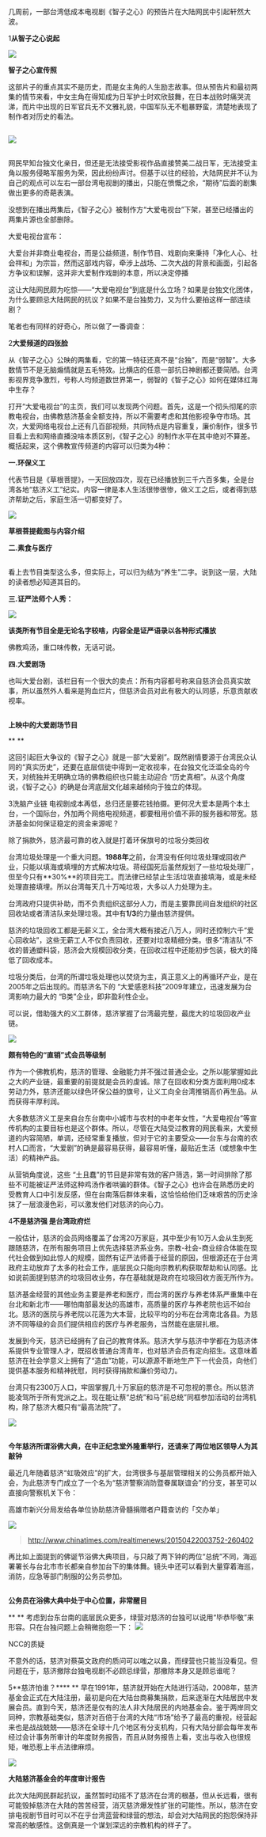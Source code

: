 几周前，一部台湾低成本电视剧《智子之心》的预告片在大陆网民中引起轩然大波。

1**从智子之心说起**

![](http://public.iwangpo.com/FuzpL4_XXQGGpnRsVQUJ7NoNb3To.jpg?imageView2/2/w/600)

**智子之心宣传照**

这部片子的重点其实不是历史，而是女主角的人生励志故事。但从预告片和最初两集的情节来看，中女主角在得知成为日军护士时欢欣鼓舞，在日本战败时痛哭流涕，而片中出现的日军官兵无不文雅礼貌，中国军队无不粗暴野蛮，清楚地表现了制作者对历史的看法。

![](data:image/gif;base64,iVBORw0KGgoAAAANSUhEUgAAAAEAAAABCAYAAAAfFcSJAAAADUlEQVQImWNgYGBgAAAABQABh6FO1AAAAABJRU5ErkJggg==)

![](http://public.iwangpo.com/Ft28-Hwm9keHxpqnkrDAknvnkyUb.jpg?imageView2/2/w/600)

![](data:image/gif;base64,iVBORw0KGgoAAAANSUhEUgAAAAEAAAABCAYAAAAfFcSJAAAADUlEQVQImWNgYGBgAAAABQABh6FO1AAAAABJRU5ErkJggg==)

网民早知台独文化亲日，但还是无法接受影视作品直接赞美二战日军，无法接受主角以服务侵略军服务为荣，因此纷纷声讨。但基于以往的经验，大陆网民并不认为自己的观点可以左右一部台湾电视剧的播出，只能在愤慨之余，“期待”后面的剧集做出更多的奇葩表演。

没想到在播出两集后，《智子之心》被制作方“大爱电视台”下架，甚至已经播出的两集片源也全部删除。

大爱电视台宣布：

大爱台并非商业电视台，而是公益频道，制作节目、戏剧向来秉持「净化人心、社会祥和」为宗旨，然而这部戏内容，牵涉上战场、二次大战的背景和画面，引起各方争议和误解，这并非大爱制作戏剧的本意，所以决定停播

这让大陆网民颇为吃惊——“大爱电视台”到底是什么立场？如果是台独文化团体，为什么要顾忌大陆网民的抗议？如果不是台独势力，又为什么要拍这样一部连续剧？

笔者也有同样的好奇心，所以做了一番调查：

2**大爱频道的四张脸**

从《智子之心》公映的两集看，它的第一特征还真不是“台独”，而是“弱智”。大多数情节不是无脑煽情就是五毛特效。比横店的任意一部抗日神剧都还要简陋。台湾影视界竞争激烈，号称人均频道数世界第一，弱智的《智子之心》如何在媒体红海中生存？

打开“大爱电视台”的主页，我们可以发现两个问题。首先，这是一个彻头彻尾的宗教电视台，由佛教慈济基金全额支持，所以不需要考虑和其他影视争夺市场。其次，大爱网络电视台上还有几百部视频，共同特点是内容重复，廉价制作，很多节目看上去和网络直播没啥本质区别，《智子之心》的制作水平在其中绝对不算差。概括起来，这个佛教宣传频道的内容可以归类为4种：

**一.环保义工**

代表节目是《草根菩提》，一天回放四次，现在已经播放到三千六百多集，全是台湾各地“慈济义工”纪实。内容一律是本人生活很惨很惨，做义工之后，或者得到慈济帮助之后，家庭生活一切都变好了。

**![](http://public.iwangpo.com/Fs8oA-h7lr6EtfTlZdflrs5qal3n.jpg?imageView2/2/w/600)**

**草根菩提截图与内容介绍**

**二.素食与医疗**

![](data:image/gif;base64,iVBORw0KGgoAAAANSUhEUgAAAAEAAAABCAYAAAAfFcSJAAAADUlEQVQImWNgYGBgAAAABQABh6FO1AAAAABJRU5ErkJggg==)

看上去节目类型这么多，但实际上，可以归为结为“养生”二字。说到这一层，大陆的读者想必知道其目的。

**三.证严法师个人秀：**

![](http://public.iwangpo.com/FlhtzIb9XGqx6MkP9kFn9GdixsvB.jpg?imageView2/2/w/600)

**该类所有节目全是无论名字较啥，内容全是证严语录以各种形式播放**

佛教鸡汤，重口味传教，无话可说。

**四.大爱剧场**

也叫大爱台剧，该栏目有一个很大的卖点：所有内容都号称来自慈济会员真实故事，所以虽然外人看来是狗血烂片，但慈济会员对此有极大的认同感，乐意贡献收视率。

**![](data:image/gif;base64,iVBORw0KGgoAAAANSUhEUgAAAAEAAAABCAYAAAAfFcSJAAAADUlEQVQImWNgYGBgAAAABQABh6FO1AAAAABJRU5ErkJggg==)**

**上映中的大爱剧场节目**

**
**

这回引起巨大争议的《智子之心》就是一部“大爱剧”。既然剧情要源于台湾民众认同的“真实历史”，还要在底层信徒中得到一定收视率，在台独文化泛滥全岛的今天，对统独并无明确立场的佛教组织也只能主动迎合 “历史真相”。从这个角度说，《智子之心》的确是台湾底层文化越来越倾向于独立的体现。

3洗脑产业链
电视剧成本再低，总归还是要花钱拍摄。更何况大爱本是两个本土台，一个国际台，外加两个网络电视频道，都要租用价值不菲的服务器和带宽。慈济基金如何保证稳定的资金来源呢？

除了捐款外，慈济最可靠的收入就是打着环保旗号的垃圾分类回收

台湾垃圾处理是一个重大问题。**1988年**之前，台湾没有任何垃圾处理或回收产业，只能以填海或填埋的方式解决垃圾。蒋经国死后虽然规划了一些垃圾处理厂，但至今只有**30%**的项目完工。而法律已经禁止生活垃圾直接填海，或是未经处理直接填埋。所以台湾每天几十万吨垃圾，大多以人力处理为主。

台湾政府只提供补助，而不负责组织这部分人力，而是主要靠民间自发组织的社区回收站或者清洁队来处理垃圾。其中有**1/3**的力量由慈济提供。

慈济的垃圾回收工都是无薪义工，全台湾大概有接近八万人，同时还控制六千“爱心回收站”，这些无薪工人不仅负责回收，还要对垃圾精细分类。很多“清洁队”不收的普通塑料袋，慈济会大规模回收分类，在回收过程中还能初步包装，极大的降低了回收成本。

垃圾分类后，台湾的所谓垃圾处理也以焚烧为主，真正意义上的再循环产业，是在2005年之后出现的。而慈济名下的 “大爱感恩科技”2009年建立，迅速发展为台湾影响力最大的 “B类”企业，即非盈利性企业。

可以说，借助强大的义工群体，慈济掌握了台湾最完整，最庞大的垃圾回收产业链。

 

**![](http://public.iwangpo.com/FgL4h_dVV5SyudODOjIJ_wCBzeJl.jpg?imageView2/2/w/600)**

**颇有特色的“直销”式会员等级制**

作为一个佛教机构，慈济的管理、金融能力并不强过普通企业。之所以能掌握如此之大的产业链，最重要的前提就是会员的虔诚。除了在回收和分类方面利用0成本劳动力外，慈济还能以绿色环保公益的旗号，让义工向全台湾推销高价再生品。从而获得丰厚利润。

大多数慈济义工是来自台东台南中小城市与农村的中老年女性，“大爱电视台”等宣传机构的主要目标也是这个群体。所以，尽管在大陆受过教育的网民看来，大爱频道的内容简陋，单调，还经常重复播放，但对于它的主要受众——台东与台南的农村人口而言，“大爱剧”的确是最容易获得，最容易听懂，最贴近生活（或想象中生活）的精神产品。

从营销角度说，这些 “土且蠢”的节目是非常有效的客户筛选，第一时间排除了那些不可能被证严法师这种鸡汤作者哄骗的群体。《智子之心》也许会在熟悉历史的受教育人口中引发反感，但在台南落后群体来看，这恰恰给他们乏味艰苦的历史涂抹了一层浪漫色彩，可以激发他们对慈济的向心力。

4**不是慈济强 是台湾政府烂**

一般估计，慈济的会员网络覆盖了台湾20万家庭，其中至少有10万人会从生到死跟随慈济，在所有服务项目上优先选择慈济系业务。宗教-社会-商业综合体能在现代社会做到如此惊人的规模，固然有证严法师善于经营的原因，但根源还在于台湾政府主动放弃了太多的社会工作，底层民众只能向宗教机构获取帮助和认同感。比如说前面提到慈济的垃圾回收业务，存在基础就是政府在垃圾回收方面无所作为。

慈济基金经营的其他业务主要是养老和医疗，而台湾的医疗与养老体系严重集中在台北和新北市——哪怕南部最发达的高雄市，高质量的医疗与养老院也远不如台北。慈济的医院与养老院以花莲为大本营，比较平均的分布在台湾南北各县。为慈济不同等级的会员们提供相应的医疗与养老服务，当然能在底层扎根。

发展到今天，慈济已经拥有了自己的教育体系。慈济大学与慈济中学都在为慈济体系提供专业管理人才，既招收普通台湾青年，也对慈济会员有定向招生。这意味着慈济在社会学意义上拥有了“造血”功能，可以源源不断地生产下一代会员，向他们提供基本服务和精神抚慰，同时获得捐款和廉价劳动力。

台湾只有2300万人口，牢固掌握几十万家庭的慈济是不可忽视的票仓。所以慈济能凌驾所于所有党派之上。现在能让蔡“总统”和马“前总统”同框参加活动的台湾机构，除了慈济大概只有“最高法院”了。

![](http://public.iwangpo.com/FvKRWo4F9XHawV4KQZZnjsMfxPYe.jpg?imageView2/2/w/600)

![](data:image/gif;base64,iVBORw0KGgoAAAANSUhEUgAAAAEAAAABCAYAAAAfFcSJAAAADUlEQVQImWNgYGBgAAAABQABh6FO1AAAAABJRU5ErkJggg==)

**今年慈济所谓浴佛大典，在中正纪念堂外隆重举行，还请来了两位地区领导人为其敲钟**

最近几年随着慈济“虹吸效应”的扩大，台湾很多与基层管理相关的公务员都开始入会，为此慈济专门成立了一个名为“慈济警察消防暨眷属联谊会”的分支，甚至可以直接向警察机关下令：

高雄市新兴分局发给各单位协助慈济骨髓捐赠者户籍查访的「交办单」

![](http://public.iwangpo.com/Fmc6YOl9_YJSVSer9aHa9nkrOZSV.jpg?imageView2/2/w/600)

> http://www.chinatimes.com/realtimenews/20150422003752-260402

再比如上面提到的佛诞节浴佛大典项目，与只敲了两下钟的两位“总统”不同，海巡署署长与台北市市长都亲自参加台下的集体舞。镜头中还可以看到大量穿着海巡，消防，应急等部门制服的公务员参加。

![](data:image/gif;base64,iVBORw0KGgoAAAANSUhEUgAAAAEAAAABCAYAAAAfFcSJAAAADUlEQVQImWNgYGBgAAAABQABh6FO1AAAAABJRU5ErkJggg==)

**公务员在浴佛大典中处于中心位置，非常醒目**

**
**
考虑到台东台南的底层民众更多，绿营对慈济的台独可以说用“毕恭毕敬”来形容。只在台独问题上会稍微抱怨一下：
![](http://public.iwangpo.com/Fut0aEwwdSziy-Ip9KMmI2wGcau3.jpg?imageView2/2/w/600)

NCC的质疑

不意外的话，慈济对蔡英文政府的质问可以嗤之以鼻，而绿营也只能当没看见。但问题在于，慈济撤除台独电视剧不必顾忌绿营，那撤除本身又是顾忌谁呢？

5**慈济怕谁？****
**
早在1991年，慈济就开始在大陆进行活动，2008年，慈济基金会正式在大陆注册，最初是向在大陆台商募集捐款，后来逐渐在大陆居民中发展会员。直到今天，慈济还是仅有的法人非大陆居民的内地基金会。鉴于两岸同文同种，宗教基础类似，慈济对百倍于台湾的大陆“市场”给予了最高的重视，经营起来也是战战兢兢——慈济在全球十几个地区有分支机构，只有大陆分部会每年发布经过会计事务所审计的年度财务报告，而且从财务报告上看，支出与收入也很规矩，唯恐惹上半点法律麻烦。

![](http://public.iwangpo.com/Fhl5BK7nAZQotPuEV1T_dxMXqemG.jpg?imageView2/2/w/600)

**大陆慈济基金会的年度审计报告**

此次大陆网民群起抗议，虽然暂时动摇不了慈济在台湾的根基，但从长远看，很有可能毁掉慈济在大陆的苦苦经营，消灭慈济爆发性扩张的可能性。所以，慈济在安排电视剧节目时可以不在乎台湾蓝营和绿营的想法，却会对大陆网民的抱怨保持非常高的敏感性。这倒真是一个谋划深远的宗教机构的样子了。